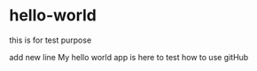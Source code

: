 # hello-world
this is for test purpose

add new line
My hello world app is here to test how to use gitHub
